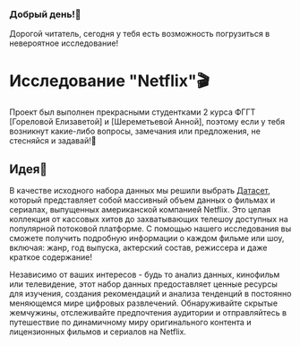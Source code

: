 ### Добрый день!🌺
Дорогой читатель, сегодня у тебя есть возможность погрузиться в невероятное исследование! 
# Исследование "Netflix"🎬
Проект был выполнен прекрасными студентками 2 курса ФГГТ [Гореловой Елизаветой] и [Шереметьевой Анной], поэтому если у тебя возникнут какие-либо вопросы, замечания или предложения, не стесняйся и задавай!🩷
## Идея💫
В качестве исходного набора данных мы решили выбрать [Датасет]([https://catalog.data.gov/dataset/electric-vehicle-population-data](https://www.kaggle.com/datasets/lovishbansal123/netflix-dataset/data)), который представляет собой массивный объем данных о фильмах и сериалах, выпущенных американской компанией Netflix. Это целая коллекция от кассовых хитов до захватывающих телешоу доступных на популярной потоковой платформе. С помощью нашего исследования вы сможете получить подробную информации о каждом фильме или шоу, включая:
жанр, 
год выпуска, 
актерский состав, 
режиссера 
и даже краткое содержание!

Независимо от ваших интересов - будь то анализ данных, кинофильм или телевидение, этот набор данных предоставляет ценные ресурсы для изучения, создания рекомендаций и анализа тенденций в постоянно меняющемся мире цифровых развлечений. Обнаруживайте скрытые жемчужины, отслеживайте предпочтения аудитории и отправляйтесь в путешествие по динамичному миру оригинального контента и лицензионных фильмов и сериалов на Netflix.

<!--
**emgorelova/emgorelova** is a ✨ _special_ ✨ repository because its `README.md` (this file) appears on your GitHub profile.

Here are some ideas to get you started:

- 🔭 I’m currently working on ...
- 🌱 I’m currently learning ...
- 👯 I’m looking to collaborate on ...
- 🤔 I’m looking for help with ...
- 💬 Ask me about ...
- 📫 How to reach me: ...
- 😄 Pronouns: ...
- ⚡ Fun fact: ...
-->
